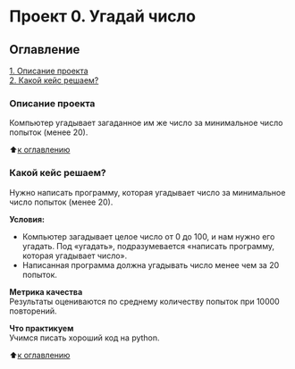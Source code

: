 # Проект 0. Угадай число

## Оглавление  
[1. Описание проекта](.README.md#Описание-проекта)  
[2. Какой кейс решаем?](.README.md#Какой-кейс-решаем)  

### Описание проекта    
Компьютер угадывает загаданное им же число за минимальное число попыток (менее 20).

:arrow_up:[к оглавлению](_)


### Какой кейс решаем?    
Нужно написать программу, которая угадывает число за минимальное число попыток (менее 20).

**Условия:**  
- Компьютер загадывает целое число от 0 до 100, и нам нужно его угадать. Под «угадать», подразумевается «написать программу, которая угадывает число».
- Написанная программа должна угадывать число менее чем за 20 попыток.

**Метрика качества**     
Результаты оцениваются по среднему количеству попыток при 10000 повторений.

**Что практикуем**     
Учимся писать хороший код на python.

:arrow_up:[к оглавлению](_)